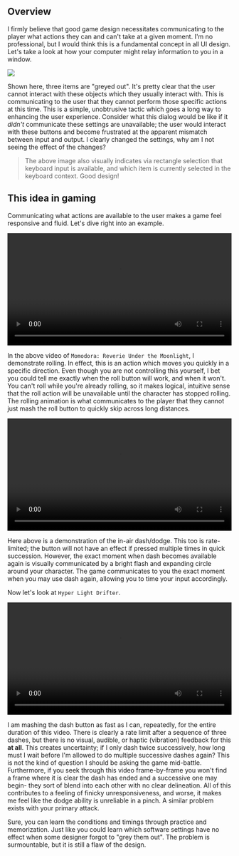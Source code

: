 <style>video {
  width: 100%    !important;
  height: auto  !important;
}
</style>

## Overview

I firmly believe that good game design necessitates communicating to the player what actions they can and can't take at a given moment. I'm no professional, but I would think this is a fundamental concept in all UI design. Let's take a look at how your computer might relay information to you in a window.

![](https://tgjcjw.dm2301.livefilestore.com/y4m7EH6mTjRmyYv74xlQqYc0GX4Twgsx7wDTv4is30ltnkeGfGLSAj1lUUR515_8tgTRiB0aUjHUxiep8J35D0EQYhCF3e5NdQBTrHEVE1lVveyci21CdVyF8In1VhFj_bbBsWrNpcqHH-x0oZ3gwaJu3j4iuIAgLCuDiz9tc7cT_ZIxiYZ16wVdudYO7S_mA01LpsHVmJrSSrJQn8-Flwc0g?width=798&height=566&cropmode=none)

Shown here, three items are "greyed out". It's pretty clear that the user cannot interact with these objects which they usually interact with. This is communicating to the user that they cannot perform those specific actions at this time. This is a simple, unobtrusive tactic which goes a long way to enhancing the user experience. Consider what this dialog would be like if it _didn't_ communicate these settings are unavailable; the user would interact with these buttons and become frustrated at the apparent mismatch between input and output. I clearly changed the settings, why am I not seeing the effect of the changes?

> The above image also visually indicates via rectangle selection that keyboard input is available, and which item is currently selected in the keyboard context. Good design!

## This idea in gaming

Communicating what actions are available to the user makes a game feel responsive and fluid. Let's dive right into an example.

<video loop controls>
	<source src="https://farlpw.dm2301.livefilestore.com/y4mEYxM0z1yTX3xta_OUGPp79Ios113DDcFNQMZnTNMUWCBlHhX_MniNl5oQtYtXlkd0IXKskIdtkdj27JuRbegFMG1TWVIGtAxb8G3lOTLHlBwm3QX_FruUrPyBf_1D5jRGODAaihqpr2ln7sM2SyprtjNFoslGC-3ibUl88lwz1J5gmzkkpzk7eYf5L6fDCNwe-PKezujvXeKvquCDZMZxg/mmd-roll.mp4" type="video/mp4">
</video>

In the above video of `Momodora: Reverie Under the Moonlight`, I demonstrate rolling. In effect, this is an action which moves you quickly in a specific direction. Even though you are not controlling this yourself, I bet you could tell me exactly when the roll button will work, and when it won't. You can't roll while you're already rolling, so it makes logical, intuitive sense that the roll action will be unavailable until the character has stopped rolling. The rolling animation is what communicates to the player that they cannot just mash the roll button to quickly skip across long distances.

<video loop controls>
	<source src="https://4ippba.dm2301.livefilestore.com/y4mV7YDDRmt_AstjKDFjlDQkYjy29kO34E9XlF_87VK7H2LeroWE8wR8UyTMhViMdsIq75XY6i1MHMVvQ2m9V3vwVQS8Pco8ZGj8whcHcOfEcaDtICvd8XWqDbZZ99sWZ0ufLFmilZIofPiWpRmP31CtBIHZhha6UdEstiYn1PX8U6sJZPrO4fIi5FDbUEG6OiYg6X24p-lErkcDBL7e3zNOw/mmd-dash.mp4" type="video/mp4">
</video>

Here above is a demonstration of the in-air dash/dodge. This too is rate-limited; the button will not have an effect if pressed multiple times in quick succession. However, the exact moment when dash becomes available again is visually communicated by a bright flash and expanding circle around your character. The game communicates to you the exact moment when you may use dash again, allowing you to time your input accordingly.

Now let's look at `Hyper Light Drifter`.

<video loop controls>
	<source src="https://gbknsg.dm2301.livefilestore.com/y4mhQ-o1qg_eCp3P2STl48xTifJY1V7a-EgL8I1KqCZucupOLRC-waC9yzwCp1NHep7RbJaVR-y8uVrjMilDNP5ToN2i2dg2Xj_LWTzxjJwcPC01bvx76Omg1NeRsFPr3WWu-jJu2GxZJfG-ceyehwPNN_3JNat4RiVfqlzCjdvWJ7EZtK1I0Y6cfoX-iBGAOkOKK_58Vvj2vwBvHi6s2gxSA/hld-dash.mp4" type="video/mp4">
</video>

I am mashing the dash button as fast as I can, repeatedly, for the entire duration of this video. There is clearly a rate limit after a sequence of three dashes, but there is no visual, audible, or haptic (vibration) feedback for this **at all**. This creates uncertainty; if I only dash twice successively, how long must I wait before I'm allowed to do multiple successive dashes again? This is not the kind of question I should be asking the game mid-battle. Furthermore, if you seek through this video frame-by-frame you won't find a frame where it is clear the dash has ended and a successive one may begin- they sort of blend into each other with no clear delineation. All of this contributes to a feeling of finicky unresponsiveness, and worse, it makes me feel like the dodge ability is unreliable in a pinch. A similar problem exists with your primary attack.

Sure, you can learn the conditions and timings through practice and memorization. Just like you could learn which software settings have no effect when some designer forgot to "grey them out". The problem is surmountable, but it is still a flaw of the design.
